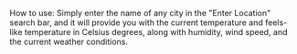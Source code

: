 How to use: Simply enter the name of any city in the "Enter Location" search bar, and it will provide you with the current temperature and feels-like temperature in Celsius degrees, along with humidity, wind speed, and the current weather conditions.
